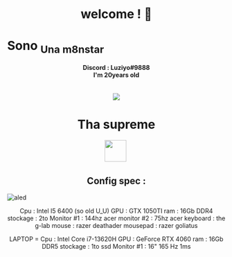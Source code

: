 <h1 align="center">welcome !  👋</h1>

<h1 align="top-right">Sono <sub> Una m8nstar</sub> </h1>


<p align="center">
	<b>Discord : Luziyo#9888</b><br>
  <b> I'm 20years old </b><br>
	<br><br>
	<img src="https://c.tenor.com/Tn2H7Xp7ipgAAAAC/tha-supreme.gif" />
</p>



#
<h1 align="center">Tha supreme</h1>

<p align="center"> 
  <code><img height="50" src="https://blob.cede.ch/catalog/16994000/16994077_1_92.jpg"></code>&nbsp;
</p>

<h2 align="center">Config spec : </h2>
<img src="https://tryhackme-badges.s3.amazonaws.com/luziyo.png" alt="aled" />



<p align="center">
Cpu : Intel I5 6400 (so old U_U)
GPU : GTX 1050TI 
ram : 16Gb DDR4
stockage : 2to 
Monitor #1 : 144hz acer
monitor #2 : 75hz acer
keyboard : the g-lab 
mouse : razer deathader
mousepad : razer goliatus
</p> 
<p align="center">
	LAPTOP = 
Cpu : Intel Core i7-13620H
GPU : GeForce RTX 4060
ram : 16Gb DDR5
stockage : 1to ssd
Monitor #1 : 16" 165 Hz 1ms
</p> 

